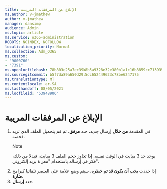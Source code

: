 ```yaml
---
title: الإبلاغ عن المرفقات المريبة
ms.author: v-jmathew
author: v-jmathew
manager: dansimp
audience: Admin
ms.topic: article
ms.service: o365-administration
ROBOTS: NOINDEX, NOFOLLOW
localization_priority: Normal
ms.collection: Adm_O365
ms.custom:
- "9000760"
- "7391"
ms.openlocfilehash: 78b803e25a7ec39b8b5a9328e32e380b1a1c16b8859cc713935f38590b1bf3ea
ms.sourcegitcommit: b5f7da89a650d2915dc652449623c78be6247175
ms.translationtype: MT
ms.contentlocale: ar-SA
ms.lasthandoff: 08/05/2021
ms.locfileid: "53948906"
---
```

# <a name="report-suspicious-attachments"></a>الإبلاغ عن المرفقات المريبة

1. في المقدمة **من خلال** إرسال جديد، حدد **مرفق**، ثم قم بتحميل الملف الذي تريد فحصه.
    > [!NOTE]
    > يوجد حد 3 مبايت في الوقت نفسه. إذا تجاوز حجم الملف 3 مبايت، فبدلا من ذلك، فكر في إرساله باستخدام "معر ة بريد إلكتروني".
2. إذا حددت **يجب أن يكون قد تم حظره**، سيتم وضع علامة على العنصر تلقائيا كبرامج **ضارة**.
3. حدد **إرسال**.
